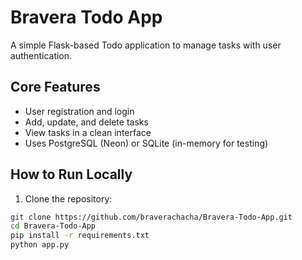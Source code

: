 # Bravera Todo App

A simple Flask-based Todo application to manage tasks with user authentication.

## Core Features

- User registration and login
- Add, update, and delete tasks
- View tasks in a clean interface
- Uses PostgreSQL (Neon) or SQLite (in-memory for testing)

## How to Run Locally

1. Clone the repository:

```bash
git clone https://github.com/braverachacha/Bravera-Todo-App.git
cd Bravera-Todo-App
pip install -r requirements.txt
python app.py